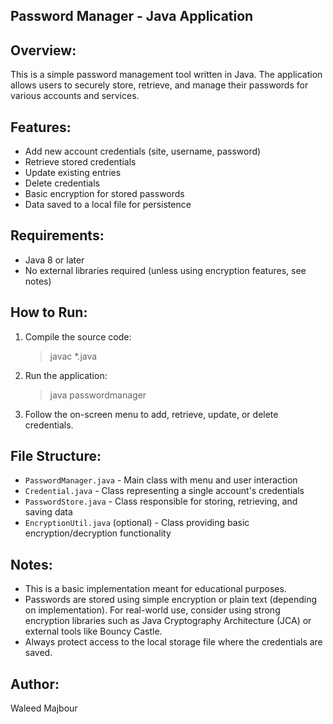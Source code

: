 Password Manager - Java Application
-----------------------------------

Overview:
---------
This is a simple password management tool written in Java. The application allows users to securely store, retrieve, and manage their passwords for various accounts and services.

Features:
---------
- Add new account credentials (site, username, password)
- Retrieve stored credentials
- Update existing entries
- Delete credentials
- Basic encryption for stored passwords
- Data saved to a local file for persistence

Requirements:
-------------
- Java 8 or later
- No external libraries required (unless using encryption features, see notes)

How to Run:
-----------
1. Compile the source code:
   > javac *.java

2. Run the application:
   > java passwordmanager

3. Follow the on-screen menu to add, retrieve, update, or delete credentials.

File Structure:
---------------
- `PasswordManager.java` - Main class with menu and user interaction
- `Credential.java` - Class representing a single account's credentials
- `PasswordStore.java` - Class responsible for storing, retrieving, and saving data
- `EncryptionUtil.java` (optional) - Class providing basic encryption/decryption functionality

Notes:
------
- This is a basic implementation meant for educational purposes.
- Passwords are stored using simple encryption or plain text (depending on implementation). For real-world use, consider using strong encryption libraries such as Java Cryptography Architecture (JCA) or external tools like Bouncy Castle.
- Always protect access to the local storage file where the credentials are saved.

Author:
-------
Waleed Majbour

